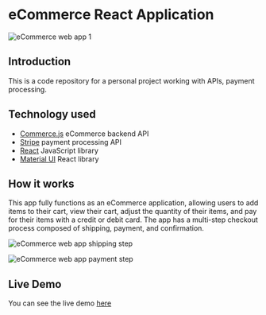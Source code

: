 # eCommerce React Application

![eCommerce web app 1](https://i.postimg.cc/fy48c96k/e-Commerce-React-Project-ecommerce-react-app-stevenparra-digital-png-ss1.png)

## Introduction
This is a code repository for a personal project working with APIs, payment processing.

## Technology used

- [Commerce.js](https://commercejs.com/) eCommerce backend API
- [Stripe](https://stripe.com/) payment processing API
- [React](https://reactjs.org/) JavaScript library
- [Material UI](https://mui.com/) React library 

## How it works

This app fully functions as an eCommerce application, allowing users to add items to their cart, view their cart, adjust the quantity of their items, and pay for their items with a credit or debit card. The app has a multi-step checkout process composed of shipping, payment, and confirmation.

![eCommerce web app shipping step](https://i.postimg.cc/9fn8fSbd/e-Commerce-React-Project-ecommerce-react-app-stevenparra-digital-png-ss2.png)

![eCommerce web app payment step](https://i.postimg.cc/tTnrn5vL/e-Commerce-React-Project-ecommerce-react-app-stevenparra-digital-png-ss3.png)

## Live Demo
You can see the live demo [here](http://ecommerce-react-app.stevenparra.digital/)
